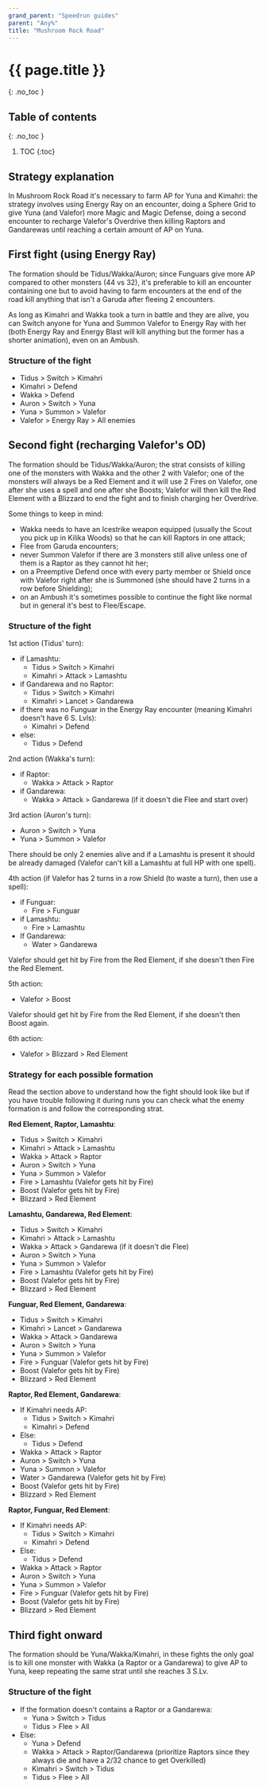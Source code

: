```yaml
---
grand_parent: "Speedrun guides"
parent: "Any%"
title: "Mushroom Rock Road"
---
```

# {{ page.title }}
{: .no_toc }

## Table of contents
{: .no_toc }

1. TOC
{:toc}

## Strategy explanation
In Mushroom Rock Road it's necessary to farm AP for Yuna and Kimahri: the strategy involves using Energy Ray on an encounter, doing a Sphere Grid to give Yuna (and Valefor) more Magic and Magic Defense, doing a second encounter to recharge Valefor's Overdrive then killing Raptors and Gandarewas until reaching a certain amount of AP on Yuna.

## First fight (using Energy Ray)
The formation should be Tidus/Wakka/Auron; since Funguars give more AP compared to other monsters (44 vs 32), it's preferable to kill an encounter containing one but to avoid having to farm encounters at the end of the road kill anything that isn't a Garuda after fleeing 2 encounters.

As long as Kimahri and Wakka took a turn in battle and they are alive, you can Switch anyone for Yuna and Summon Valefor to Energy Ray with her (both Energy Ray and Energy Blast will kill anything but the former has a shorter animation), even on an Ambush.

### Structure of the fight
*   Tidus > Switch > Kimahri
*   Kimahri > Defend
*   Wakka > Defend
*   Auron > Switch > Yuna
*   Yuna > Summon > Valefor
*   Valefor > Energy Ray > All enemies

## Second fight (recharging Valefor's OD)
The formation should be Tidus/Wakka/Auron; the strat consists of killing one of the monsters with Wakka and the other 2 with Valefor; one of the monsters will always be a Red Element and it will use 2 Fires on Valefor, one after she uses a spell and one after she Boosts; Valefor will then kill the Red Element with a Blizzard to end the fight and to finish charging her Overdrive.

Some things to keep in mind:
*   Wakka needs to have an Icestrike weapon equipped (usually the Scout you pick up in Kilika Woods) so that he can kill Raptors in one attack;
*   Flee from Garuda encounters;
*   never Summon Valefor if there are 3 monsters still alive unless one of them is a Raptor as they cannot hit her;
*   on a Preemptive Defend once with every party member or Shield once with Valefor right after she is Summoned (she should have 2 turns in a row before Shielding);
*   on an Ambush it's sometimes possible to continue the fight like normal but in general it's best to Flee/Escape.

### Structure of the fight
1st action (Tidus' turn):
*   if Lamashtu:
    *   Tidus > Switch > Kimahri
    *   Kimahri > Attack > Lamashtu
*   if Gandarewa and no Raptor:
    *   Tidus > Switch > Kimahri
    *   Kimahri > Lancet > Gandarewa
*   if there was no Funguar in the Energy Ray encounter (meaning Kimahri doesn't have 6 S. Lvls):
    *   Kimahri > Defend
*   else:
    *   Tidus > Defend

2nd action (Wakka's turn):
*   if Raptor:
    *   Wakka > Attack > Raptor
*   if Gandarewa:
    *   Wakka > Attack > Gandarewa (if it doesn't die Flee and start over)

3rd action (Auron's turn):
*   Auron > Switch > Yuna
*   Yuna > Summon > Valefor

There should be only 2 enemies alive and if a Lamashtu is present it should be already damaged (Valefor can't kill a Lamashtu at full HP with one spell).

4th action (if Valefor has 2 turns in a row Shield (to waste a turn), then use a spell):
*   if Funguar:
    *   Fire > Funguar
*   if Lamashtu:
    *   Fire > Lamashtu
*   If Gandarewa:
    *   Water > Gandarewa

Valefor should get hit by Fire from the Red Element, if she doesn't then Fire the Red Element.

5th action:
*   Valefor > Boost

Valefor should get hit by Fire from the Red Element, if she doesn't then Boost again.

6th action:
*   Valefor > Blizzard > Red Element

### Strategy for each possible formation
Read the section above to understand how the fight should look like but if you have trouble following it during runs you can check what the enemy formation is and follow the corresponding strat.

**Red Element, Raptor, Lamashtu**:
*   Tidus > Switch > Kimahri
*   Kimahri > Attack > Lamashtu
*   Wakka > Attack > Raptor
*   Auron > Switch > Yuna
*   Yuna > Summon > Valefor
*   Fire > Lamashtu (Valefor gets hit by Fire)
*   Boost (Valefor gets hit by Fire)
*   Blizzard > Red Element

**Lamashtu, Gandarewa, Red Element**:
*   Tidus > Switch > Kimahri
*   Kimahri > Attack > Lamashtu
*   Wakka > Attack > Gandarewa (if it doesn't die Flee)
*   Auron > Switch > Yuna
*   Yuna > Summon > Valefor
*   Fire > Lamashtu (Valefor gets hit by Fire)
*   Boost (Valefor gets hit by Fire)
*   Blizzard > Red Element

**Funguar, Red Element, Gandarewa**:
*   Tidus > Switch > Kimahri
*   Kimahri > Lancet > Gandarewa
*   Wakka > Attack > Gandarewa
*   Auron > Switch > Yuna
*   Yuna > Summon > Valefor
*   Fire > Funguar (Valefor gets hit by Fire)
*   Boost (Valefor gets hit by Fire)
*   Blizzard > Red Element

**Raptor, Red Element, Gandarewa**:
*   If Kimahri needs AP:
    *   Tidus > Switch > Kimahri
    *   Kimahri > Defend
*   Else:
    *   Tidus > Defend
*   Wakka > Attack > Raptor
*   Auron > Switch > Yuna
*   Yuna > Summon > Valefor
*   Water > Gandarewa (Valefor gets hit by Fire)
*   Boost (Valefor gets hit by Fire)
*   Blizzard > Red Element

**Raptor, Funguar, Red Element**:
*   If Kimahri needs AP:
    *   Tidus > Switch > Kimahri
    *   Kimahri > Defend
*   Else:
    *   Tidus > Defend
*   Wakka > Attack > Raptor
*   Auron > Switch > Yuna
*   Yuna > Summon > Valefor
*   Fire > Funguar (Valefor gets hit by Fire)
*   Boost (Valefor gets hit by Fire)
*   Blizzard > Red Element

## Third fight onward
The formation should be Yuna/Wakka/Kimahri, in these fights the only goal is to kill one monster with Wakka (a Raptor or a Gandarewa) to give AP to Yuna, keep repeating the same strat until she reaches 3 S.Lv.

### Structure of the fight
*   If the formation doesn't contains a Raptor or a Gandarewa:
    *   Yuna > Switch > Tidus
    *   Tidus > Flee > All
*   Else:
    *   Yuna > Defend
    *   Wakka > Attack > Raptor/Gandarewa (prioritize Raptors since they always die and have a 2/32 chance to get Overkilled)
    *   Kimahri > Switch > Tidus
    * Tidus > Flee > All
